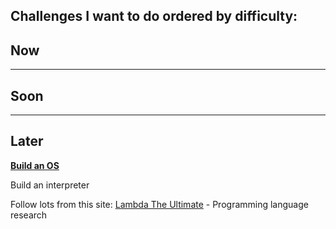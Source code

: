 ## Challenges I want to do ordered by difficulty:



## Now



---

## Soon

---

## Later

[**Build an OS**](https://www.gitbook.com/book/samypesse/how-to-create-an-operating-system/details)

Build an interpreter 

Follow lots from this site: [Lambda The Ultimate](http://lambda-the-ultimate.org/) - Programming language research





